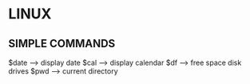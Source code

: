 # LINUX
## SIMPLE COMMANDS
$date   --> display date
$cal    --> display calendar
$df     --> free space disk drives
$pwd    --> current directory
  

